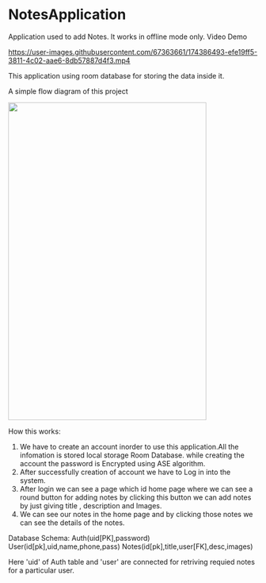 # NotesApplication
Application used to add Notes. It works in offline mode only.
Video Demo


https://user-images.githubusercontent.com/67363661/174386493-efe19ff5-3811-4c02-aae6-8db57887d4f3.mp4


This application using room database for storing the data inside it.

A simple flow diagram of this project


<p float="left">
  <img src="https://user-images.githubusercontent.com/67363661/174389267-eb6a9690-5a38-4e5b-9fbd-60be6961d024.png" width="400" height="640" />
</p>

How this works:
1. We have to create an account inorder to use this application.All the infomation is stored local storage Room Database. while creating the account the password is Encrypted using ASE algorithm.
2. After successfully creation of account we have to Log in into the system.
3. After login we can see a page which id home page where we can see a round button for adding notes by clicking this button we can add notes by just giving title , description and Images.
4. We can see our notes in the home page and by clicking those notes we can see the details of the notes.

Database Schema:
 Auth(uid[PK],password)
 User(id[pk],uid,name,phone,pass)
 Notes(id[pk],title,user[FK],desc,images)
 
 Here 'uid' of Auth table and 'user' are connected for retriving requied notes for a particular user.
